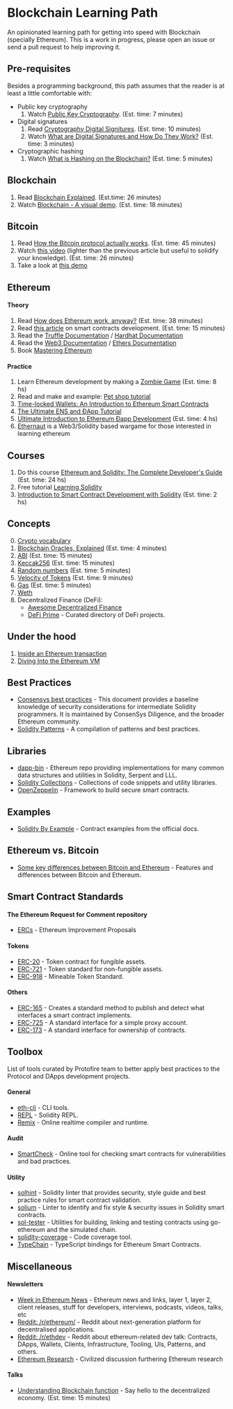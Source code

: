 # Blockchain Learning Path

An opinionated learning path for getting into speed with Blockchain (specially Ethereum). This is a
work in progress, please open an issue or send a pull request to help improving it.

## Pre-requisites

Besides a programming background, this path assumes that the reader is at least a little comfortable
with:

- Public key cryptography
  1. Watch [Public Key Cryptography](https://www.youtube.com/watch?v=GSIDS_lvRv4). (Est. time: 7 minutes)
- Digital signatures
  1. Read [Cryptography Digital Signitures](https://www.tutorialspoint.com/cryptography/cryptography_digital_signatures.htm). (Est. time: 10 minutes)
  2. Watch [What are Digital Signatures and How Do They Work?](https://www.youtube.com/watch?v=JR4_RBb8A9Q) (Est. time: 3 minutes)
- Cryptographic hashing
  1. Watch [What is Hashing on the Blockchain?](https://www.youtube.com/watch?v=IGSB9zoSx70) (Est. time: 5 minutes)

## Blockchain

1. Read [Blockchain Explained](https://www.investopedia.com/terms/b/blockchain.asp). (Est.time: 26 minutes)
2. Watch [Blockchain - A visual demo](https://www.youtube.com/watch?v=_160oMzblY8). (Est. time: 18 minutes)

## Bitcoin

1. Read [How the Bitcoin protocol actually works](http://www.michaelnielsen.org/ddi/how-the-bitcoin-protocol-actually-works/). (Est. time: 45 minutes)
2. Watch [this video](https://www.youtube.com/watch?v=bBC-nXj3Ng4) (lighter than the previous
   article but useful to solidify your knowledge). (Est. time: 26 minutes)
3. Take a look at [this demo](https://learnmeabitcoin.com/)

## Ethereum

#### Theory

1. Read [How does Ethereum work, anyway?](https://medium.com/@preethikasireddy/how-does-ethereum-work-anyway-22d1df506369) (Est. time: 38 minutes)
2. Read [this article](https://blog.zeppelin.solutions/the-hitchhikers-guide-to-smart-contracts-in-ethereum-848f08001f05)
   on smart contracts development. (Est. time: 15 minutes)
3. Read the [Truffle Documentation](https://truffleframework.com/docs/) / [Hardhat Documentation](https://hardhat.org/getting-started/)
4. Read the [Web3 Documentation](https://web3js.readthedocs.io/en/1.0/) / [Ethers Documentation](https://docs.ethers.io/v5/)
5. Book [Mastering Ethereum](https://github.com/ethereumbook/ethereumbook)

#### Practice

1. Learn Ethereum development by making a [Zombie Game](https://cryptozombies.io/) (Est. time: 8 hs)
2. Read and make and example: [Pet shop tutorial](https://www.trufflesuite.com/tutorial)
3. [Time-locked Wallets: An Introduction to Ethereum Smart Contracts](https://www.toptal.com/ethereum-smart-contract/time-locked-wallet-truffle-tutorial)
4. [The Ultimate ENS and ĐApp Tutorial](https://www.toptal.com/ethereum/ethereum-name-service-dapp-tutorial)
5. [Ultimate Introduction to Ethereum Ðapp Development](https://www.youtube.com/playlist?list=PLV1JDFUtrXpFh85G-Ddyy2kLSafaB9biQ) (Est. time: 4 hs)
6. [Ethernaut](https://ethernaut.zeppelin.solutions/) is a Web3/Solidity based wargame for those interested in learning ethereum

## Courses

1. Do this course [Ethereum and Solidity: The Complete Developer's Guide](https://www.udemy.com/ethereum-and-solidity-the-complete-developers-guide/) (Est. time: 24 hs)
2. Free tutorial [Learning Solidity](https://github.com/willitscale/learning-solidity)
3. [Introduction to Smart Contract Development with Solidity](https://www.youtube.com/playlist?list=PLV1JDFUtrXpGvu8QHL9b78WYNSJsYNZsb) (Est. time: 2 hs)

## Concepts

0. [Crypto vocabulary](https://medium.com/datadriveninvestor/crypto-vocabulary-expanded-76131d26537b)
1. [Blockchain Oracles, Explained](https://cointelegraph.com/explained/blockchain-oracles-explained) (Est. time: 4 minutes)
2. [ABI](https://github.com/ethereum/wiki/wiki/Ethereum-Contract-ABI) (Est. time: 15 minutes)
3. [Keccak256](https://www.slideshare.net/RajeevVerma14/keccakpptx) (Est. time: 15 minutes)
4. [Random numbers](https://ethereum.stackexchange.com/questions/191/how-can-i-securely-generate-a-random-number-in-my-smart-contract) (Est. time: 5 minutes)
5. [Velocity of Tokens](https://medium.com/newtown-partners/velocity-of-tokens-26b313303b77) (Est. time: 9 minutes)
6. [Gas](https://ethgas.io/) (Est. time: 5 minutes)
7. [Weth](https://weth.io/)
8. Decentralized Finance (DeFi):
   - [Awesome Decentralized Finance](https://github.com/ong/awesome-decentralized-finance)
   - [DeFi Prime](https://defiprime.com) - Curated directory of DeFi projects.

## Under the hood

1. [Inside an Ethereum transaction](https://medium.com/@codetractio/inside-an-ethereum-transaction-fa94ffca912f)
2. [Diving Into the Ethereum VM](https://blog.qtum.org/diving-into-the-ethereum-vm-6e8d5d2f3c30)

## Best Practices

- [Consensys best practices](https://consensys.github.io/smart-contract-best-practices/) - This document provides a baseline knowledge of security considerations for intermediate Solidity programmers. It is maintained by ConsenSys Diligence, and the broader Ethereum community.
- [Solidity Patterns](https://github.com/fravoll/solidity-patterns) - A compilation of patterns and best practices.

## Libraries

- [dapp-bin](https://github.com/ethereum/dapp-bin) - Ethereum repo providing implementations for many common data structures and utilities in Solidity, Serpent and LLL.
- [Solidity Collections](https://github.com/ethereum/wiki/wiki/Solidity-Collections) - Collections of code snippets and utility libraries.
- [OpenZeppelin](https://openzeppelin.org/) - Framework to build secure smart contracts.

## Examples

- [Solidity By Example](http://solidity.readthedocs.io/en/latest/solidity-by-example.html) - Contract examples from the official docs.

## Ethereum vs. Bitcoin

- [Some key differences between Bitcoin and Ethereum](https://vimba.co/blog/post/bitcoin-vs-ethereum) - Features and differences between Bitcoin and Ethereum.

## Smart Contract Standards

#### The Ethereum Request for Comment repository

- [ERCs](https://eips.ethereum.org/erc) - Ethereum Improvement Proposals

#### Tokens

- [ERC-20](https://eips.ethereum.org/EIPS/eip-20) - Token contract for fungible assets.
- [ERC-721](https://github.com/ethereum/eips/issues/721) - Token standard for non-fungible assets.
- [ERC-918](https://eips.ethereum.org/EIPS/eip-918) - Mineable Token Standard.

#### Others

- [ERC-165](https://eips.ethereum.org/EIPS/eip-165) - Creates a standard method to publish and detect what interfaces a smart contract implements.
- [ERC-725](https://eips.ethereum.org/EIPS/eip-725) - A standard interface for a simple proxy account.
- [ERC-173](https://eips.ethereum.org/EIPS/eip-173) - A standard interface for ownership of contracts.

## Toolbox

List of tools curated by Protofire team to better apply best practices to the Protocol and DApps development projects.

#### General

- [eth-cli](https://github.com/protofire/eth-cli) - CLI tools.
- [REPL](https://github.com/raineorshine/solidity-repl) - Solidity REPL.
- [Remix](https://remix.ethereum.org/) - Online realtime compiler and runtime.

#### Audit

- [SmartCheck](https://tool.smartdec.net) - Online tool for checking smart contracts for vulnerabilities and bad practices.

#### Utility

- [solhint](https://github.com/protofire/solhint) - Solidity linter that provides security, style guide and best practice rules for smart contract validation.
- [solium](https://github.com/duaraghav8/Solium) - Linter to identify and fix style & security issues in Solidity smart contracts.
- [sol-tester](https://github.com/androlo/sol-tester) - Utilities for building, linking and testing contracts using go-ethereum and the simulated chain.
- [solidity-coverage](https://github.com/sc-forks/solidity-coverage) - Code coverage tool.
- [TypeChain](https://github.com/ethereum-ts/TypeChain) - TypeScript bindings for Ethereum Smart Contracts.

## Miscellaneous

#### Newsletters

- [Week in Ethereum News](https://www.weekinethereumnews.com/) - Ethereum news and links, layer 1, layer 2, client releases, stuff for developers, interviews, podcasts, videos, talks, etc
- [Reddit: /r/ethereum/](https://www.reddit.com/r/ethereum/) - Reddit about next-generation platform for decentralised applications.
- [Reddit: /r/ethdev](https://www.reddit.com/r/ethdev) - Reddit about ethereum-related dev talk: Contracts, DApps, Wallets, Clients, Infrastructure, Tooling, UIs, Patterns, and others.
- [Ethereum Research](http://ethresear.ch/) - Civilized discussion furthering Ethereum research

#### Talks

- [Understanding Blockchain function](https://www.youtube.com/watch?v=RplnSVTzvnU) - Say hello to the decentralized economy. (Est. time: 15 minutes)
